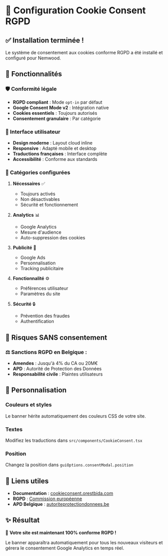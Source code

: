 # 🍪 Configuration Cookie Consent RGPD

## ✅ Installation terminée !

Le système de consentement aux cookies conforme RGPD a été installé et configuré pour Nemwood.

## 🎯 Fonctionnalités

### 🛡️ Conformité légale

- **RGPD compliant** : Mode `opt-in` par défaut
- **Google Consent Mode v2** : Intégration native
- **Cookies essentiels** : Toujours autorisés
- **Consentement granulaire** : Par catégorie

### 📱 Interface utilisateur

- **Design moderne** : Layout cloud inline
- **Responsive** : Adapté mobile et desktop
- **Traductions françaises** : Interface complète
- **Accessibilité** : Conforme aux standards

### 🔧 Catégories configurées

1. **Nécessaires** ✅
   - Toujours activés
   - Non désactivables
   - Sécurité et fonctionnement

2. **Analytics** 📊
   - Google Analytics
   - Mesure d'audience
   - Auto-suppression des cookies

3. **Publicité** 📢
   - Google Ads
   - Personnalisation
   - Tracking publicitaire

4. **Fonctionnalité** ⚙️
   - Préférences utilisateur
   - Paramètres du site

5. **Sécurité** 🔒
   - Prévention des fraudes
   - Authentification

## 🚨 Risques SANS consentement

### ⚖️ Sanctions RGPD en Belgique :

- **Amendes** : Jusqu'à 4% du CA ou 20M€
- **APD** : Autorité de Protection des Données
- **Responsabilité civile** : Plaintes utilisateurs

## 🎨 Personnalisation

### Couleurs et styles

Le banner hérite automatiquement des couleurs CSS de votre site.

### Textes

Modifiez les traductions dans `src/components/CookieConsent.tsx`

### Position

Changez la position dans `guiOptions.consentModal.position`

## 🔗 Liens utiles

- **Documentation** : [cookieconsent.orestbida.com](https://cookieconsent.orestbida.com)
- **RGPD** : [Commission européenne](https://ec.europa.eu/info/law/law-topic/data-protection_fr)
- **APD Belgique** : [autoriteprotectiondonnees.be](https://www.autoriteprotectiondonnees.be)

## ✨ Résultat

🎉 **Votre site est maintenant 100% conforme RGPD !**

Le banner apparaîtra automatiquement pour tous les nouveaux visiteurs et gérera le consentement Google Analytics en temps réel.
